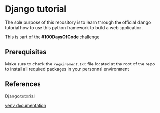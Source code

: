 # Django tutorial

The sole purpose of this repository is to learn through the official django tutorial how to use this python framework to build a web application.

This is part of the **#100DaysOfCode** challenge

## Prerequisites

Make sure to check the *`requirement.txt`* file located at the root of the repo to install all required packages in your personnal environment

## References

[Django tutorial](https://docs.djangoproject.com/en/3.0/intro/tutorial01/)

[venv documentation](https://docs.python.org/3/library/venv.html)
